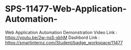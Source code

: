 # SPS-11477-Web-Application-Automation-
Web Application Automation 
Demonstration Video Link : https://youtu.be/2w-nsS-xbhM
Dashbord Link : https://smartinternz.com/Student/badge_workspace/11477
